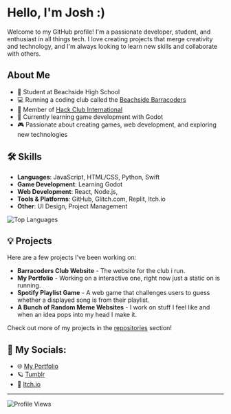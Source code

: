 # Hello, I'm Josh :)

Welcome to my GitHub profile! I'm a passionate developer, student, and enthusiast in all things tech. I love creating projects that merge creativity and technology, and I'm always looking to learn new skills and collaborate with others.

## About Me

- 🏫 Student at Beachside High School
- 💻 Running a coding club called the [Beachside Barracoders](https://barracoders.com)
- 💾 Member of [Hack Club International](https://hackclub.com)
- 🌱 Currently learning game development with Godot
- 🎮 Passionate about creating games, web development, and exploring new technologies

## 🛠 Skills

- **Languages**: JavaScript, HTML/CSS, Python, Swift
- **Game Development**: Learning Godot
- **Web Development**: React, Node.js,
- **Tools & Platforms**: GitHub, Glitch.com, Replit, Itch.io
- **Other**: UI Design, Project Management 

![Top Languages](https://github-readme-stats.vercel.app/api/top-langs/?username=i-suck-at-most-stuff&layout=compact&theme=radical)

## 💡 Projects

Here are a few projects I've been working on:

- **Barracoders Club Website** - The website for the club i run.
- **My Portfolio** - Working on a interactive one, right now just a static on is running.
- **Spotify Playlist Game** - A web game that challenges users to guess whether a displayed song is from their playlist.
- **A Bunch of Random Meme Websites** - I work on stuff I feel like and when an idea pops into my head I make it.

Check out more of my projects in the [repositories](https://github.com/i-suck-at-most-stuff?tab=repositories) section!

## 🤝 My Socials:

- 🌐 [My Portfolio](https://i-suck-at-most-stuff.gtihub.io)
- 🪐 [Tumblr](https://www.tumblr.com/isuckatmoststuff)
- 📝 [Itch.io](https://i-suck-at-most-stuff.itch.io/)

---


![Profile Views](https://komarev.com/ghpvc/?username=i-suck-at-most-stuff&color=blueviolet)

